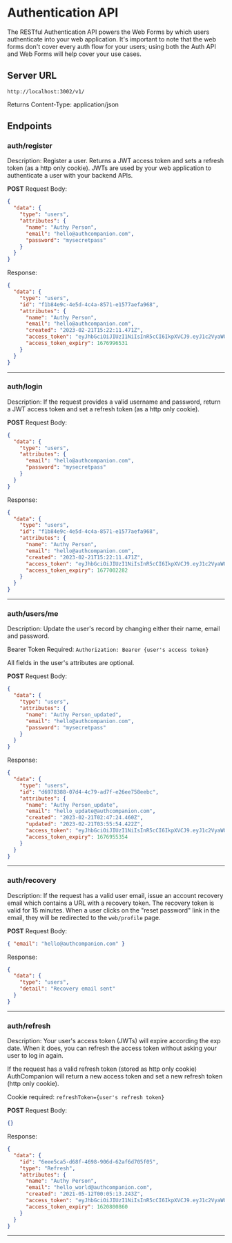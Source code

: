 # Authentication API

The RESTful Authentication API powers the Web Forms by which users authenticate
into your web application. It's important to note that the web forms don't cover every auth
flow for your users; using both the Auth API and Web Forms will
help cover your use cases.

## Server URL

`http://localhost:3002/v1/`

Returns Content-Type: application/json

## Endpoints

### auth/register

Description: Register a user. Returns a JWT access token and sets a refresh
token (as a http only cookie). JWTs are used by your web application to authenticate
a user with your backend APIs.

**POST** Request Body:

```json
{
  "data": {
    "type": "users",
    "attributes": {
      "name": "Authy Person",
      "email": "hello@authcompanion.com",
      "password": "mysecretpass"
    }
  }
}
```

Response:

```json
{
  "data": {
    "type": "users",
    "id": "f1b84e9c-4e5d-4c4a-8571-e1577aefa968",
    "attributes": {
      "name": "Authy Person",
      "email": "hello@authcompanion.com",
      "created": "2023-02-21T15:22:11.471Z",
      "access_token": "eyJhbGciOiJIUzI1NiIsInR5cCI6IkpXVCJ9.eyJ1c2VyaWQiOiJmMWI4NGU5Yy00ZTVkLTRjNGEtODU3MS1lMTU3N2FlZmE5NjgiLCJuYW1lIjoiQXV0aHkgUGVyc29uIiwiZW1haWwiOiJoZWxsb0BhdXRoY29tcGFuaW9uLmNvbSIsImlhdCI6MTY3Njk5MjkzMSwiZXhwIjoxNjc2OTk2NTMxfQ.aX0EtnIsSUvHkuHZyiE1p_fHqB2MJWXF3u2rY1YWXqM",
      "access_token_expiry": 1676996531
    }
  }
}
```

---

### auth/login

Description: If the request provides a valid username and password, return a JWT
access token and set a refresh token (as a http only cookie).

**POST** Request Body:

```json
{
  "data": {
    "type": "users",
    "attributes": {
      "email": "hello@authcompanion.com",
      "password": "mysecretpass"
    }
  }
}
```

Response:

```json
{
  "data": {
    "type": "users",
    "id": "f1b84e9c-4e5d-4c4a-8571-e1577aefa968",
    "attributes": {
      "name": "Authy Person",
      "email": "hello@authcompanion.com",
      "created": "2023-02-21T15:22:11.471Z",
      "access_token": "eyJhbGciOiJIUzI1NiIsInR5cCI6IkpXVCJ9.eyJ1c2VyaWQiOiJmMWI4NGU5Yy00ZTVkLTRjNGEtODU3MS1lMTU3N2FlZmE5NjgiLCJuYW1lIjoiQXV0aHkgUGVyc29uIiwiZW1haWwiOiJoZWxsb0BhdXRoY29tcGFuaW9uLmNvbSIsImlhdCI6MTY3Njk5ODY4MiwiZXhwIjoxNjc3MDAyMjgyfQ.HSSCH76BHKFIaO120RZH98TSd9HFqDJOT_xee5tJoec",
      "access_token_expiry": 1677002282
    }
  }
}
```

---

### auth/users/me

Description: Update the user's record by changing either their name, email and
password.

Bearer Token Required: `Authorization: Bearer {user's access token}`

All fields in the user's attributes are optional.

**POST** Request Body:

```json
{
  "data": {
    "type": "users",
    "attributes": {
      "name": "Authy Person_updated",
      "email": "hello@authcompanion.com",
      "password": "mysecretpass"
    }
  }
}
```

Response:

```json
{
  "data": {
    "type": "users",
    "id": "d6978388-07d4-4c79-ad7f-e26ee758eebc",
    "attributes": {
      "name": "Authy Person_update",
      "email": "hello_update@authcompanion.com",
      "created": "2023-02-21T02:47:24.460Z",
      "updated": "2023-02-21T03:55:54.422Z",
      "access_token": "eyJhbGciOiJIUzI1NiIsInR5cCI6IkpXVCJ9.eyJ1c2VyaWQiOiJkNjk3ODM4OC0wN2Q0LTRjNzktYWQ3Zi1lMjZlZTc1OGVlYmMiLCJuYW1lIjoiQXV0aHkgUGVyc29uX3VwZGF0ZSIsImVtYWlsIjoiaGVsbG9fdXBkYXRlQGF1dGhjb21wYW5pb24uY29tIiwiaWF0IjoxNjc2OTUxNzU0LCJleHAiOjE2NzY5NTUzNTR9.JyPuTCX3g9Hs5fOikNx5vNYfP8-ofMCqmvByfVlXIEQ",
      "access_token_expiry": 1676955354
    }
  }
}
```

---

### auth/recovery

Description: If the request has a valid user email, issue an account recovery
email which contains a URL with a recovery token. The recovery token is valid for 15 minutes. When a user clicks on the "reset password" link in the email, they will be redirected to the `web/profile` page.

**POST** Request Body:

```json
{ "email": "hello@authcompanion.com" }
```

Response:

```json
{
  "data": {
    "type": "users",
    "detail": "Recovery email sent"
  }
}
```

---

### auth/refresh

Description: Your user's access token (JWTs) will expire according the exp date. When it does, you
can refresh the access token without asking your user to log in again.

If the request has a valid refresh token (stored as http only cookie) AuthCompanion will return a new
access token and set a new refresh token (http only cookie).

Cookie required: `refreshToken={user's refresh token}`

**POST** Request Body:

```json
{}
```

Response:

```json
{
  "data": {
    "id": "6eee5ca5-d68f-4698-906d-62af6d705f05",
    "type": "Refresh",
    "attributes": {
      "name": "Authy Person",
      "email": "hello_world@authcompanion.com",
      "created": "2021-05-12T00:05:13.243Z",
      "access_token": "eyJhbGciOiJIUzI1NiIsInR5cCI6IkpXVCJ9.eyJ1c2VyaWQiOiI5MjAyMTgzOS1jYzk0LTQxYzctODg4YS0xYzU0OWVkMTQ5NTciLCJuYW1lIjoiQXV0aHkgUGVyc29uMSIsImVtYWlsIjoiaGVsbG9fd29ybGQxQGF1dGhjb21wYW5pb24uY29tIiwiaWF0IjoxNjU4NzE0NDI5LCJleHAiOjE2NTg3MTgwMjl9.SgQuxEuK3sDib9N5Iuu3hNHNAubwUc47iit8RRZklhA",
      "access_token_expiry": 1620800860
    }
  }
}
```

---
